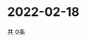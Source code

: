 # 2022-02-18
  共 0条

  <!-- BEGIN -->
  <!-- 最后更新时间Fri Feb 18 2022 09:04:58 GMT+0000 (Coordinated Universal Time) -->
  
  <!-- END -->
  
  